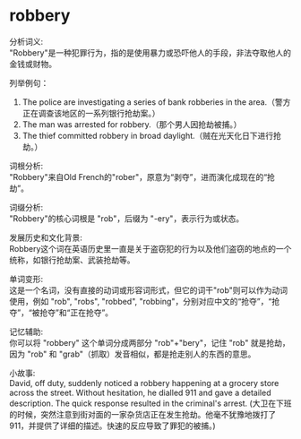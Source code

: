 # robbery

分析词义:  
"Robbery"是一种犯罪行为，指的是使用暴力或恐吓他人的手段，非法夺取他人的金钱或财物。

  

列举例句：

  

1.  The police are investigating a series of bank robberies in the area.（警方正在调查该地区的一系列银行抢劫案。）
2.  The man was arrested for robbery.（那个男人因抢劫被捕。）
3.  The thief committed robbery in broad daylight.（贼在光天化日下进行抢劫。）

  

词根分析:  
"Robbery"来自Old French的"rober"，原意为“剥夺”，进而演化成现在的“抢劫”。

  

词缀分析:  
"Robbery"的核心词根是 "rob"，后缀为 "-ery"，表示行为或状态。

  

发展历史和文化背景:  
Robbery这个词在英语历史里一直是关于盗窃犯的行为以及他们盗窃的地点的一个统称，如银行抢劫案、武装抢劫等。

  

单词变形:  
这是一个名词，没有直接的动词或形容词形式，但它的词干"rob"则可以作为动词使用，例如 "rob", "robs", "robbed", "robbing"，分别对应中文的“抢夺”，“抢夺”，“被抢夺”和“正在抢夺”。

  

记忆辅助:  
你可以将 "robbery" 这个单词分成两部分 "rob"+"bery"，记住 "rob" 就是抢劫，因为 "rob" 和 "grab"（抓取）发音相似，都是抢走别人的东西的意思。

  

小故事:  
David, off duty, suddenly noticed a robbery happening at a grocery store across the street. Without hesitation, he dialled 911 and gave a detailed description. The quick response resulted in the criminal's arrest. (大卫在下班的时候，突然注意到街对面的一家杂货店正在发生抢劫。他毫不犹豫地拨打了911，并提供了详细的描述。快速的反应导致了罪犯的被捕。)
